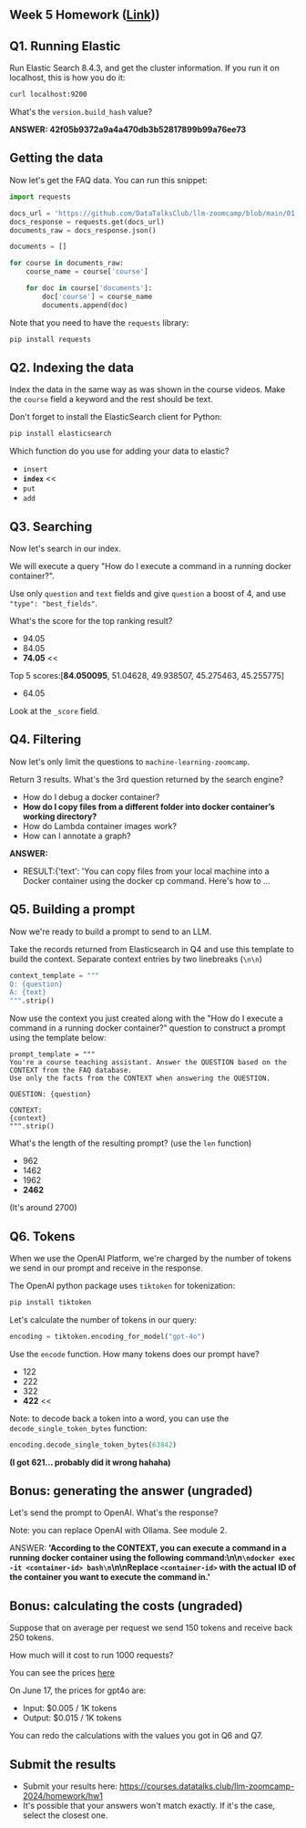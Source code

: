 ## Week 5 Homework ([Link]([https://github.com/DataTalksClub/llm-zoomcamp/blob/main/cohorts/2024/01-intro/homework.md)))

## Q1. Running Elastic 

Run Elastic Search 8.4.3, and get the cluster information. If you run it on localhost, this is how you do it:

```bash
curl localhost:9200
```

What's the `version.build_hash` value?

**ANSWER: 42f05b9372a9a4a470db3b52817899b99a76ee73**

## Getting the data

Now let's get the FAQ data. You can run this snippet:

```python
import requests 

docs_url = 'https://github.com/DataTalksClub/llm-zoomcamp/blob/main/01-intro/documents.json?raw=1'
docs_response = requests.get(docs_url)
documents_raw = docs_response.json()

documents = []

for course in documents_raw:
    course_name = course['course']

    for doc in course['documents']:
        doc['course'] = course_name
        documents.append(doc)
```

Note that you need to have the `requests` library:

```bash
pip install requests
```

## Q2. Indexing the data

Index the data in the same way as was shown in the course videos. Make the `course` field a keyword and the rest should be text. 

Don't forget to install the ElasticSearch client for Python:

```bash
pip install elasticsearch
```

Which function do you use for adding your data to elastic?

* `insert`
* **`index`** <<
* `put`
* `add`

## Q3. Searching

Now let's search in our index. 

We will execute a query "How do I execute a command in a running docker container?". 

Use only `question` and `text` fields and give `question` a boost of 4, and use `"type": "best_fields"`.

What's the score for the top ranking result?

* 94.05
* 84.05
* **74.05** << 

Top 5 scores:[**84.050095**, 51.04628, 49.938507, 45.275463, 45.255775]
* 64.05

Look at the `_score` field.


## Q4. Filtering

Now let's only limit the questions to `machine-learning-zoomcamp`.

Return 3 results. What's the 3rd question returned by the search engine?

* How do I debug a docker container?
* **How do I copy files from a different folder into docker container’s working directory?**
* How do Lambda container images work?
* How can I annotate a graph?

**ANSWER:**

- RESULT:{'text': 'You can copy files from your local machine into a Docker container using the docker cp command. Here\'s how to ...

## Q5. Building a prompt

Now we're ready to build a prompt to send to an LLM. 

Take the records returned from Elasticsearch in Q4 and use this template to build the context. Separate context entries by two linebreaks (`\n\n`)
```python
context_template = """
Q: {question}
A: {text}
""".strip()
```

Now use the context you just created along with the "How do I execute a command in a running docker container?" question 
to construct a prompt using the template below:

```
prompt_template = """
You're a course teaching assistant. Answer the QUESTION based on the CONTEXT from the FAQ database.
Use only the facts from the CONTEXT when answering the QUESTION.

QUESTION: {question}

CONTEXT:
{context}
""".strip()
```

What's the length of the resulting prompt? (use the `len` function)

* 962
* 1462
* 1962
* **2462**

(It's around 2700)

## Q6. Tokens

When we use the OpenAI Platform, we're charged by the number of 
tokens we send in our prompt and receive in the response.

The OpenAI python package uses `tiktoken` for tokenization:

```bash
pip install tiktoken
```

Let's calculate the number of tokens in our query: 

```python
encoding = tiktoken.encoding_for_model("gpt-4o")
```

Use the `encode` function. How many tokens does our prompt have?

* 122
* 222
* 322
* **422** <<

Note: to decode back a token into a word, you can use the `decode_single_token_bytes` function:

```python
encoding.decode_single_token_bytes(63842)
```

**(I got 621... probably did it wrong hahaha)**

## Bonus: generating the answer (ungraded)

Let's send the prompt to OpenAI. What's the response?  

Note: you can replace OpenAI with Ollama. See module 2.

ANSWER: **'According to the CONTEXT, you can execute a command in a running docker container using the following command:\n\n```\ndocker exec -it <container-id> bash\n```\n\nReplace `<container-id>` with the actual ID of the container you want to execute the command in.'**

## Bonus: calculating the costs (ungraded)

Suppose that on average per request we send 150 tokens and receive back 250 tokens.

How much will it cost to run 1000 requests?

You can see the prices [here](https://openai.com/api/pricing/)

On June 17, the prices for gpt4o are:

* Input: $0.005 / 1K tokens
* Output: $0.015 / 1K tokens

You can redo the calculations with the values you got in Q6 and Q7.


## Submit the results

* Submit your results here: https://courses.datatalks.club/llm-zoomcamp-2024/homework/hw1
* It's possible that your answers won't match exactly. If it's the case, select the closest one.